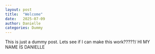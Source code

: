 ```yaml
---
layout: post
title:  "Welcome"
date:   2025-07-09
author: Danielle
categories: Dummy
---
```


This is just a dummy post. Lets see if I can make this work?????/ HI MY NAME IS DANIELLE
